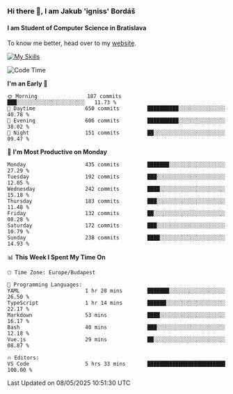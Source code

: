 ### Hi there 👋, I am Jakub 'igniss' Bordáš

#### I am Student of Computer Science in Bratislava
To know me better, head over to my [website](https://bordas.sk).

[![My Skills](https://skillicons.dev/icons?i=js,typescript,html,css,figma,svelte,vue,next,postgresql,nest,express,nodejs)](https://bordas.sk)


<!--START_SECTION:waka-->
![Code Time](http://img.shields.io/badge/Code%20Time-1%2C874%20hrs-blue)

**I'm an Early 🐤** 

```text
🌞 Morning                187 commits         ███░░░░░░░░░░░░░░░░░░░░░░   11.73 % 
🌆 Daytime                650 commits         ██████████░░░░░░░░░░░░░░░   40.78 % 
🌃 Evening                606 commits         ██████████░░░░░░░░░░░░░░░   38.02 % 
🌙 Night                  151 commits         ██░░░░░░░░░░░░░░░░░░░░░░░   09.47 % 
```
📅 **I'm Most Productive on Monday** 

```text
Monday                   435 commits         ███████░░░░░░░░░░░░░░░░░░   27.29 % 
Tuesday                  192 commits         ███░░░░░░░░░░░░░░░░░░░░░░   12.05 % 
Wednesday                242 commits         ████░░░░░░░░░░░░░░░░░░░░░   15.18 % 
Thursday                 183 commits         ███░░░░░░░░░░░░░░░░░░░░░░   11.48 % 
Friday                   132 commits         ██░░░░░░░░░░░░░░░░░░░░░░░   08.28 % 
Saturday                 172 commits         ███░░░░░░░░░░░░░░░░░░░░░░   10.79 % 
Sunday                   238 commits         ████░░░░░░░░░░░░░░░░░░░░░   14.93 % 
```


📊 **This Week I Spent My Time On** 

```text
🕑︎ Time Zone: Europe/Budapest

💬 Programming Languages: 
YAML                     1 hr 28 mins        ███████░░░░░░░░░░░░░░░░░░   26.50 % 
TypeScript               1 hr 14 mins        ██████░░░░░░░░░░░░░░░░░░░   22.17 % 
Markdown                 53 mins             ████░░░░░░░░░░░░░░░░░░░░░   16.17 % 
Bash                     40 mins             ███░░░░░░░░░░░░░░░░░░░░░░   12.18 % 
Vue.js                   29 mins             ██░░░░░░░░░░░░░░░░░░░░░░░   08.87 % 

🔥 Editors: 
VS Code                  5 hrs 33 mins       █████████████████████████   100.00 % 
```


 Last Updated on 08/05/2025 10:51:30 UTC
<!--END_SECTION:waka-->
